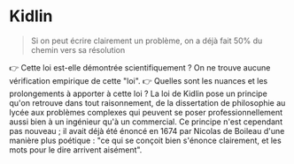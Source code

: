 # Kidlin

> Si on peut écrire clairement un problème, on a déjà fait 50% du chemin vers sa résolution

👉 Cette loi est-elle démontrée scientifiquement ?
On ne trouve aucune vérification empirique de cette "loi".
👉 Quelles sont les nuances et les prolongements à apporter à cette loi ?
La loi de Kidlin pose un principe qu'on retrouve dans tout raisonnement, de la dissertation de philosophie au lycée aux problèmes complexes qui peuvent se poser professionnellement aussi bien à un ingénieur qu'à un commercial.
Ce principe n'est cependant pas nouveau ; il avait déjà été énoncé en 1674 par Nicolas de Boileau d'une manière plus poétique : "ce qui se conçoit bien s'énonce clairement, et les mots pour le dire arrivent aisément".

